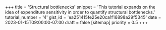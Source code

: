+++
title = 'Structural bottlenecks'
snippet = 'This tutorial expands on the idea of expenditure sensitivity in order to quantify structural bottlenecks.'
tutorial_number = '4'
gist_id = 'ea251415fe25e20ca1f16898a29f5345'
date = 2023-01-15T09:00:00-07:00
draft = false
[sitemap]
  priority = 0.5
+++

